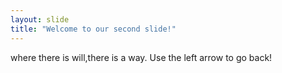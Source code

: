 ```yaml
---
layout: slide
title: "Welcome to our second slide!"
---
```

where there is will,there is a way.
Use the left arrow to go back!
